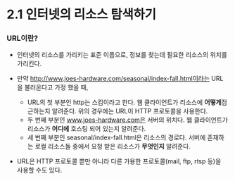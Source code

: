 # 2.1 인터넷의 리소스 탐색하기

### URL이란?
- 인터넷의 리소스를 가리키는 표준 이름으로, 정보를 찾는데 필요한 리소스의 위치를 가리킨다.

- 만약 http://www.joes-hardware.com/seasonal/index-fall.html이라는 URL을 불러온다고 가정 했을 때,
  - URL의 첫 부분인 http는 스킴이라고 한다. 웹 클라이언트가 리소스에 **어떻게**접근하는지 알려준다. 위의 경우에는 URL이 HTTP 프로토콜을 사용한다.
  - 두 번째 부분인 www.joes-hardware.com은 서버의 위치다. 웹 클라이언트가 리소스가 **어디에** 호스팅 되어 있는지 알려준다.
  - 세 번째 부분인 seasonal/index-fall.html은 리소스의 경로다. 서버에 존재하는 로컬 리소스들 중에서 요청 받은 리소스가 **무엇인지** 알려준다.

- URL은 HTTP 프로토콜 뿐만 아니라 다른 가용한 프로토콜(mail, ftp, rtsp 등)을 사용할 수도 있다.